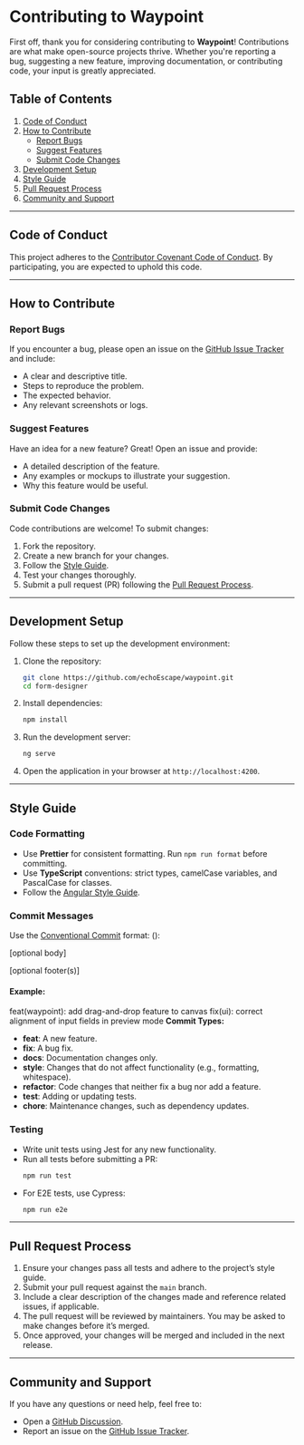 # Contributing to Waypoint

First off, thank you for considering contributing to **Waypoint**! Contributions are what make open-source projects thrive. Whether you're reporting a bug, suggesting a new feature, improving documentation, or contributing code, your input is greatly appreciated.

## Table of Contents

1. [Code of Conduct](#code-of-conduct)
2. [How to Contribute](#how-to-contribute)
    - [Report Bugs](#report-bugs)
    - [Suggest Features](#suggest-features)
    - [Submit Code Changes](#submit-code-changes)
3. [Development Setup](#development-setup)
4. [Style Guide](#style-guide)
5. [Pull Request Process](#pull-request-process)
6. [Community and Support](#community-and-support)

---

## Code of Conduct

This project adheres to the [Contributor Covenant Code of Conduct](https://www.contributor-covenant.org/). By participating, you are expected to uphold this code.

---

## How to Contribute

### Report Bugs

If you encounter a bug, please open an issue on the [GitHub Issue Tracker](https://github.com/echoEscape/waypoint/issues) and include:

- A clear and descriptive title.
- Steps to reproduce the problem.
- The expected behavior.
- Any relevant screenshots or logs.

### Suggest Features

Have an idea for a new feature? Great! Open an issue and provide:

- A detailed description of the feature.
- Any examples or mockups to illustrate your suggestion.
- Why this feature would be useful.

### Submit Code Changes

Code contributions are welcome! To submit changes:

1. Fork the repository.
2. Create a new branch for your changes.
3. Follow the [Style Guide](#style-guide).
4. Test your changes thoroughly.
5. Submit a pull request (PR) following the [Pull Request Process](#pull-request-process).

---

## Development Setup

Follow these steps to set up the development environment:

1. Clone the repository:
    ```bash
    git clone https://github.com/echoEscape/waypoint.git
    cd form-designer
    ```
2. Install dependencies:
    ```bash
    npm install
    ```
3. Run the development server:
    ```bash
    ng serve
    ```
4. Open the application in your browser at `http://localhost:4200`.

---

## Style Guide

### Code Formatting

- Use **Prettier** for consistent formatting. Run `npm run format` before committing.
- Use **TypeScript** conventions: strict types, camelCase variables, and PascalCase for classes.
- Follow the [Angular Style Guide](https://angular.dev/style-guide).

### Commit Messages

Use the [Conventional Commit](https://www.conventionalcommits.org/) format:
<type>(<scope>): <short summary>

[optional body]

[optional footer(s)]

#### Example:

feat(waypoint): add drag-and-drop feature to canvas fix(ui): correct alignment of input fields in preview mode
**Commit Types:**

- **feat**: A new feature.
- **fix**: A bug fix.
- **docs**: Documentation changes only.
- **style**: Changes that do not affect functionality (e.g., formatting, whitespace).
- **refactor**: Code changes that neither fix a bug nor add a feature.
- **test**: Adding or updating tests.
- **chore**: Maintenance changes, such as dependency updates.

### Testing

- Write unit tests using Jest for any new functionality.
- Run all tests before submitting a PR:
    ```bash
    npm run test
    ```
- For E2E tests, use Cypress:
    ```bash
    npm run e2e
    ```

---

## Pull Request Process

1. Ensure your changes pass all tests and adhere to the project’s style guide.
2. Submit your pull request against the `main` branch.
3. Include a clear description of the changes made and reference related issues, if applicable.
4. The pull request will be reviewed by maintainers. You may be asked to make changes before it’s merged.
5. Once approved, your changes will be merged and included in the next release.

---

## Community and Support

If you have any questions or need help, feel free to:

- Open a [GitHub Discussion](https://github.com/echoEscape/waypoint/discussions).
- Report an issue on the [GitHub Issue Tracker](https://github.com/echoEscape/waypoint/issues).

